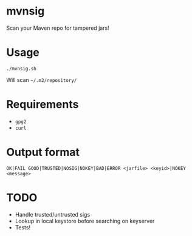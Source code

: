 # mvnsig

Scan your Maven repo for tampered jars!

# Usage

`./mvnsig.sh`

Will scan `~/.m2/repository/`

# Requirements

- `gpg2`
- `curl`

# Output format

`OK|FAIL GOOD|TRUSTED|NOSIG|NOKEY|BAD|ERROR <jarfile> <keyid>|NOKEY <message>`

# TODO

- Handle trusted/untrusted sigs
- Lookup in local keystore before searching on keyserver
- Tests!
